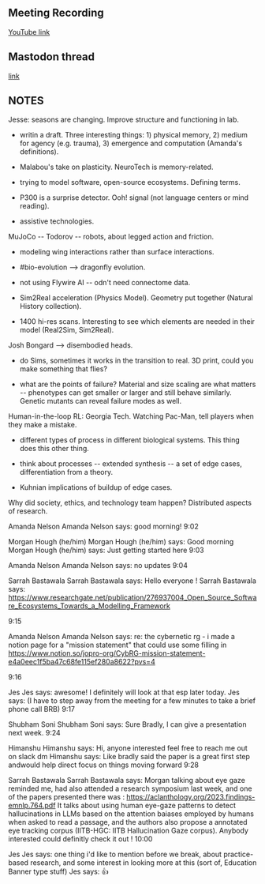 ## Meeting Recording

[YouTube link](https://youtu.be/B3HZ-IhLC3c?si=PAGXxA7FJhZcqULm)

## Mastodon thread

[link](https://neuromatch.social/@OREL/112107519733886274)

## NOTES
Jesse: seasons are changing. Improve structure and functioning in lab.

* writin a draft. Three interesting things: 1) physical memory, 2) medium for agency (e.g. trauma), 3) emergence and computation (Amanda's definitions).

* Malabou's take on plasticity. NeuroTech is memory-related. 

* trying to model software, open-source ecosystems. Defining terms. 

* P300 is a surprise detector. Ooh! signal (not language centers or mind reading).

* assistive technologies. 


MuJoCo -- Todorov -- robots, about legged action and friction.

* modeling wing interactions rather than surface interactions.

* #bio-evolution --> dragonfly evolution.

* not using Flywire AI -- odn't need connectome data.

* Sim2Real acceleration (Physics Model). Geometry put together (Natural History collection).

* 1400 hi-res scans. Interesting to see which elements are needed in their model (Real2Sim, Sim2Real).


Josh Bongard --> disembodied heads.

* do Sims, sometimes it works in the transition to real. 3D print, could you make something that flies?

* what are the points of failure? Material and size scaling are what matters -- phenotypes can get smaller or larger and still behave similarly. Genetic mutants can reveal failure modes as well.


Human-in-the-loop RL: Georgia Tech. Watching Pac-Man, tell players when they make a mistake.

* different types of process in different biological systems. This thing does this other thing.

* think about processes -- extended synthesis -- a set of edge cases, differentiation from a theory.

* Kuhnian implications of buildup of edge cases.


Why did society, ethics, and technology team happen? Distributed aspects of research.


Amanda Nelson
Amanda Nelson says:
good morning! 
9:02

Morgan Hough (he/him)
Morgan Hough (he/him) says:
Good morning 
Morgan Hough (he/him) says:
Just getting started here 
9:03

Amanda Nelson
Amanda Nelson says:
no updates 
9:04

Sarrah Bastawala
Sarrah Bastawala says:
Hello everyone ! 
Sarrah Bastawala says:
https://www.researchgate.net/publication/276937004_Open_Source_Software_Ecosystems_Towards_a_Modelling_Framework
 
9:15

Amanda Nelson
Amanda Nelson says:
re: the cybernetic rg - i made a notion page for a "mission statement" that could use some filling in 
https://www.notion.so/jopro-org/CybRG-mission-statement-e4a0eec1f5ba47c68fe115ef280a8622?pvs=4
 
9:16

Jes
Jes says:
awesome! I definitely will look at that esp later today. 
Jes says:
(I have to step away from the meeting for a few minutes to take a brief phone call BRB) 
9:17

Shubham Soni
Shubham Soni says:
Sure Bradly, I can give a presentation next week. 
9:24

Himanshu
Himanshu says:
Hi, anyone interested feel free to reach me out on slack dm 
Himanshu says:
Like bradly said the paper is a great first step andwould help direct focus on things moving forward 
9:28

Sarrah Bastawala
Sarrah Bastawala says:
Morgan talking about eye gaze reminded me, had also attended a research symposium last week, and one of the papers presented there was : 
https://aclanthology.org/2023.findings-emnlp.764.pdf
 It talks about using  human eye-gaze patterns to detect hallucinations in LLMs based on the attention baiases employed by humans when asked to read a passage, and the authors also propose a annotated eye tracking corpus (IITB-HGC: IITB Hallucination Gaze corpus). Anybody interested could definitly check it out ! 
10:00

Jes
Jes says:
one thing i'd like to mention before we break, about practice-based research, and some interest in looking more at this (sort of, Education Banner type stuff) 
Jes says:
👍 
